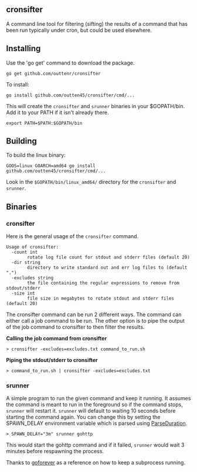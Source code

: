 ## cronsifter

A command line tool for filtering (sifting) the results of a command
that has been run typically under cron, but could be used elsewhere.

## Installing

Use the 'go get' command to download the package.

    go get github.com/outtenr/cronsifter

To install:

    go install github.com/outten45/cronsifter/cmd/...


This will create the `cronsifter` and `srunner` binaries in your $GOPATH/bin.
Add it to your PATH if it isn't already there.

    export PATH=$PATH:$GOPATH/bin

## Building

To build the linux binary:

    GOOS=linux GOARCH=amd64 go install github.com/outten45/cronsifter/cmd/...

Look in the `$GOPATH/bin/linux_amd64/` directory for the `cronsifter` and
`srunner`.

## Binaries

### cronsifter

Here is the general usage of the `cronsifter` command.

    Usage of cronsifter:
      -count int
            rotate log file count for stdout and stderr files (default 20)
      -dir string
            directory to write standard out and err log files to (default ".")
      -excludes string
            the file containing the regular expressions to remove from stdout/stderr
      -size int
            file size in megabytes to rotate stdout and stderr files (default 20)


The cronsifter command can be run 2 different ways. The command can either call
a job command to be run.  The other option is to pipe the output of the job
command to cronsifter to then filter the results.

**Calling the job command from cronsifter**

    > cronsifter -excludes=excludes.txt command_to_run.sh

**Piping the stdout/stderr to cronsifter**

    > command_to_run.sh | cronsifter -excludes=excludes.txt

### srunner

A simple program to run the given command and keep it running. It assumes the
command is meant to run in the foreground so if the command stops, `srunner`
will restart it. `srunner` will default to waiting 10 seconds before starting
the command again.  You can change this by setting the SPAWN_DELAY environment
variable which is parsed using
[ParseDuration](https://golang.org/pkg/time/#ParseDuration).

    > SPAWN_DELAY="3m" srunner gohttp

This would start the gohttp command and if it failed, `srunner` would wait 3
minutes before respawning the process.

Thanks to [goforever](https://github.com/gwoo/goforever) as a reference on how
to keep a subprocess running.
